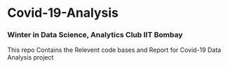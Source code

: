 # Covid-19-Analysis

### Winter in Data Science, Analytics Club IIT Bombay

This repo Contains the Relevent code bases and Report for Covid-19 Data Analysis project

